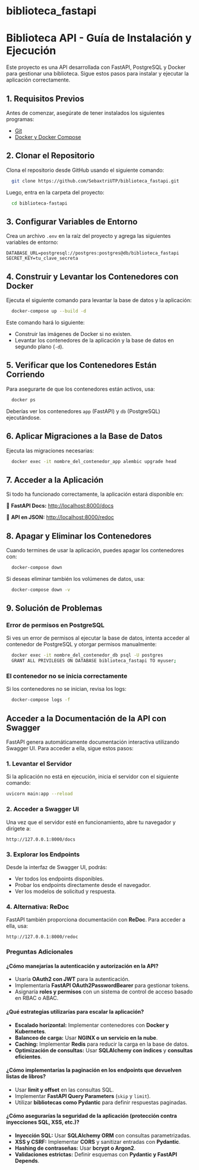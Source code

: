 # biblioteca_fastapi

# Biblioteca API - Guía de Instalación y Ejecución

Este proyecto es una API desarrollada con FastAPI, PostgreSQL y Docker para gestionar una biblioteca. Sigue estos pasos para instalar y ejecutar la aplicación correctamente.

## 1. Requisitos Previos
Antes de comenzar, asegúrate de tener instalados los siguientes programas:

- [Git](https://git-scm.com/)
- [Docker y Docker Compose](https://www.docker.com/get-started)

## 2. Clonar el Repositorio
Clona el repositorio desde GitHub usando el siguiente comando:

```sh
  git clone https://github.com/SebaxtriUTP/biblioteca_fastapi.git
```

Luego, entra en la carpeta del proyecto:

```sh
  cd biblioteca-fastapi
```

## 3. Configurar Variables de Entorno
Crea un archivo `.env` en la raíz del proyecto y agrega las siguientes variables de entorno:

```env
DATABASE_URL=postgresql://postgres:postgres@db/biblioteca_fastapi
SECRET_KEY=tu_clave_secreta
```

## 4. Construir y Levantar los Contenedores con Docker
Ejecuta el siguiente comando para levantar la base de datos y la aplicación:

```sh
  docker-compose up --build -d
```

Este comando hará lo siguiente:
- Construir las imágenes de Docker si no existen.
- Levantar los contenedores de la aplicación y la base de datos en segundo plano (`-d`).

## 5. Verificar que los Contenedores Están Corriendo
Para asegurarte de que los contenedores están activos, usa:

```sh
  docker ps
```

Deberías ver los contenedores `app` (FastAPI) y `db` (PostgreSQL) ejecutándose.

## 6. Aplicar Migraciones a la Base de Datos
Ejecuta las migraciones necesarias:

```sh
  docker exec -it nombre_del_contenedor_app alembic upgrade head
```

## 7. Acceder a la Aplicación
Si todo ha funcionado correctamente, la aplicación estará disponible en:

🔗 **FastAPI Docs:** [http://localhost:8000/docs](http://localhost:8000/docs)

🔗 **API en JSON:** [http://localhost:8000/redoc](http://localhost:8000/redoc)

## 8. Apagar y Eliminar los Contenedores
Cuando termines de usar la aplicación, puedes apagar los contenedores con:

```sh
  docker-compose down
```

Si deseas eliminar también los volúmenes de datos, usa:

```sh
  docker-compose down -v
```

## 9. Solución de Problemas

### Error de permisos en PostgreSQL
Si ves un error de permisos al ejecutar la base de datos, intenta acceder al contenedor de PostgreSQL y otorgar permisos manualmente:

```sh
  docker exec -it nombre_del_contenedor_db psql -U postgres
  GRANT ALL PRIVILEGES ON DATABASE biblioteca_fastapi TO myuser;
```

### El contenedor no se inicia correctamente
Si los contenedores no se inician, revisa los logs:

```sh
  docker-compose logs -f
```

## Acceder a la Documentación de la API con Swagger

FastAPI genera automáticamente documentación interactiva utilizando Swagger UI. Para acceder a ella, sigue estos pasos:

### 1. Levantar el Servidor
Si la aplicación no está en ejecución, inicia el servidor con el siguiente comando:

```bash
uvicorn main:app --reload
```

### 2. Acceder a Swagger UI
Una vez que el servidor esté en funcionamiento, abre tu navegador y dirígete a:

```
http://127.0.0.1:8000/docs
```

### 3. Explorar los Endpoints
Desde la interfaz de Swagger UI, podrás:
- Ver todos los endpoints disponibles.
- Probar los endpoints directamente desde el navegador.
- Ver los modelos de solicitud y respuesta.

### 4. Alternativa: ReDoc
FastAPI también proporciona documentación con **ReDoc**. Para acceder a ella, usa:

```
http://127.0.0.1:8000/redoc
```

### Preguntas Adicionales

#### ¿Cómo manejarías la autenticación y autorización en la API?
- Usaría **OAuth2 con JWT** para la autenticación.
- Implementaría **FastAPI OAuth2PasswordBearer** para gestionar tokens.
- Asignaría **roles y permisos** con un sistema de control de acceso basado en RBAC o ABAC.

#### ¿Qué estrategias utilizarías para escalar la aplicación?
- **Escalado horizontal:** Implementar contenedores con **Docker y Kubernetes**.
- **Balanceo de carga:** Usar **NGINX o un servicio en la nube**.
- **Caching:** Implementar **Redis** para reducir la carga en la base de datos.
- **Optimización de consultas:** Usar **SQLAlchemy con índices** y **consultas eficientes**.

#### ¿Cómo implementarías la paginación en los endpoints que devuelven listas de libros?
- Usar **limit y offset** en las consultas SQL.
- Implementar **FastAPI Query Parameters** (`skip` y `limit`).
- Utilizar **bibliotecas como Pydantic** para definir respuestas paginadas.

#### ¿Cómo asegurarías la seguridad de la aplicación (protección contra inyecciones SQL, XSS, etc.)?
- **Inyección SQL:** Usar **SQLAlchemy ORM** con consultas parametrizadas.
- **XSS y CSRF:** Implementar **CORS** y sanitizar entradas con **Pydantic**.
- **Hashing de contraseñas:** Usar **bcrypt o Argon2**.
- **Validaciones estrictas:** Definir esquemas con **Pydantic y FastAPI Depends**.


